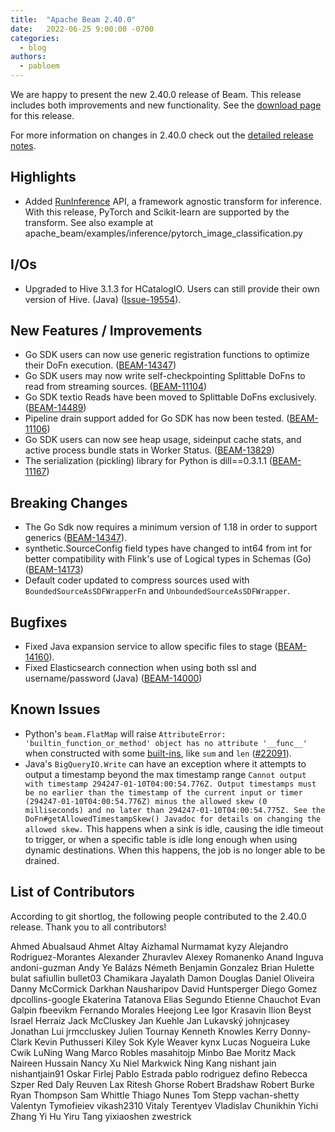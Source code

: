 ```yaml
---
title:  "Apache Beam 2.40.0"
date:   2022-06-25 9:00:00 -0700
categories:
  - blog
authors:
  - pabloem
---
```


<!--
Licensed under the Apache License, Version 2.0 (the "License");
you may not use this file except in compliance with the License.
You may obtain a copy of the License at
http://www.apache.org/licenses/LICENSE-2.0
Unless required by applicable law or agreed to in writing, software
distributed under the License is distributed on an "AS IS" BASIS,
WITHOUT WARRANTIES OR CONDITIONS OF ANY KIND, either express or implied.
See the License for the specific language governing permissions and
limitations under the License.
-->

We are happy to present the new 2.40.0 release of Beam.
This release includes both improvements and new functionality.
See the [download page](/get-started/downloads/#2400-2022-06-25) for this
release.

<!--more-->

For more information on changes in 2.40.0 check out the [detailed release notes](https://github.com/apache/beam/releases/tag/v2.40.0).

## Highlights

* Added [RunInference](https://s.apache.org/inference-sklearn-pytorch) API, a framework agnostic transform for inference. With this release, PyTorch and Scikit-learn are supported by the transform.
    See also example at apache_beam/examples/inference/pytorch_image_classification.py

## I/Os

* Upgraded to Hive 3.1.3 for HCatalogIO. Users can still provide their own version of Hive. (Java) ([Issue-19554](https://github.com/apache/beam/issues/19554)).

## New Features / Improvements

* Go SDK users can now use generic registration functions to optimize their DoFn execution. ([BEAM-14347](https://issues.apache.org/jira/browse/BEAM-14347))
* Go SDK users may now write self-checkpointing Splittable DoFns to read from streaming sources. ([BEAM-11104](https://issues.apache.org/jira/browse/BEAM-11104))
* Go SDK textio Reads have been moved to Splittable DoFns exclusively. ([BEAM-14489](https://issues.apache.org/jira/browse/BEAM-14489))
* Pipeline drain support added for Go SDK has now been tested. ([BEAM-11106](https://issues.apache.org/jira/browse/BEAM-11106))
* Go SDK users can now see heap usage, sideinput cache stats, and active process bundle stats in Worker Status. ([BEAM-13829](https://issues.apache.org/jira/browse/BEAM-13829))
* The serialization (pickling)  library for Python is dill==0.3.1.1 ([BEAM-11167](https://issues.apache.org/jira/browse/BEAM-11167))

## Breaking Changes

* The Go Sdk now requires a minimum version of 1.18 in order to support generics ([BEAM-14347](https://issues.apache.org/jira/browse/BEAM-14347)).
* synthetic.SourceConfig field types have changed to int64 from int for better compatibility with Flink's use of Logical types in Schemas (Go) ([BEAM-14173](https://issues.apache.org/jira/browse/BEAM-14173))
* Default coder updated to compress sources used with `BoundedSourceAsSDFWrapperFn` and `UnboundedSourceAsSDFWrapper`.

## Bugfixes

* Fixed Java expansion service to allow specific files to stage ([BEAM-14160](https://issues.apache.org/jira/browse/BEAM-14160)).
* Fixed Elasticsearch connection when using both ssl and username/password (Java) ([BEAM-14000](https://issues.apache.org/jira/browse/BEAM-14000))

## Known Issues

* Python's ``beam.FlatMap`` will raise ``AttributeError:
  'builtin_function_or_method' object has no attribute '__func__'`` when
  constructed with some
  [built-ins](https://docs.python.org/3/library/functions.html), like ``sum``
  and ``len`` ([#22091](https://github.com/apache/beam/issues/22091)).
* Java's ``BigQueryIO.Write`` can have an exception where it attempts to output a timestamp beyond the max timestamp range
    ``Cannot output with timestamp 294247-01-10T04:00:54.776Z. Output timestamps must be no earlier than the timestamp of the current input or timer (294247-01-10T04:00:54.776Z) minus the allowed skew (0 milliseconds) and no later than 294247-01-10T04:00:54.775Z. See the DoFn#getAllowedTimestampSkew() Javadoc for details on changing the allowed skew.``
    This happens when a sink is idle, causing the idle timeout to trigger, or when a specific table is idle long enough when using dynamic destinations.
    When this happens, the job is no longer able to be drained.

## List of Contributors

According to git shortlog, the following people contributed to the 2.40.0 release. Thank you to all contributors!

Ahmed Abualsaud
Ahmet Altay
Aizhamal Nurmamat kyzy
Alejandro Rodriguez-Morantes
Alexander Zhuravlev
Alexey Romanenko
Anand Inguva
andoni-guzman
Andy Ye
Balázs Németh
Benjamin Gonzalez
Brian Hulette
bulat safiullin
bullet03
Chamikara Jayalath
Damon Douglas
Daniel Oliveira
Danny McCormick
Darkhan Nausharipov
David Huntsperger
Diego Gomez
dpcollins-google
Ekaterina Tatanova
Elias Segundo
Etienne Chauchot
Evan Galpin
fbeevikm
Fernando Morales
Heejong Lee
Igor Krasavin
Ilion Beyst
Israel Herraiz
Jack McCluskey
Jan Kuehle
Jan Lukavský
johnjcasey
Jonathan Lui
jrmccluskey
Julien Tournay
Kenneth Knowles
Kerry Donny-Clark
Kevin Puthusseri
Kiley Sok
Kyle Weaver
kynx
Lucas Nogueira
Luke Cwik
LuNing Wang
Marco Robles
masahitojp
Minbo Bae
Moritz Mack
Naireen Hussain
Nancy Xu
Niel Markwick
Ning Kang
nishant jain
nishantjain91
Oskar Firlej
Pablo Estrada
pablo rodriguez defino
Rebecca Szper
Red Daly
Reuven Lax
Ritesh Ghorse
Robert Bradshaw
Robert Burke
Ryan Thompson
Sam Whittle
Thiago Nunes
Tom Stepp
vachan-shetty
Valentyn Tymofieiev
vikash2310
Vitaly Terentyev
Vladislav Chunikhin
Yichi Zhang
Yi Hu
Yiru Tang
yixiaoshen
zwestrick

